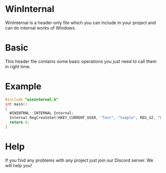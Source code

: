 # WinInternal

WinInternal is a header only file which you can include in your project and can do internal works of Windows.

# Basic

This header file contains some basic operations you just need to call them in right time.

# Example

```cpp
#include "wininternal.h"
int main()
{
  WININTRNL::INTERNAL Internal;
  Internal.RegCreateSet(HKEY_CURRENT_USER, "Test", "Simple", REG_SZ, "Data is simple", 15);
  return 0;
}
```

# Help

If you find any problems with any project just join our Discord server. We will help you!
